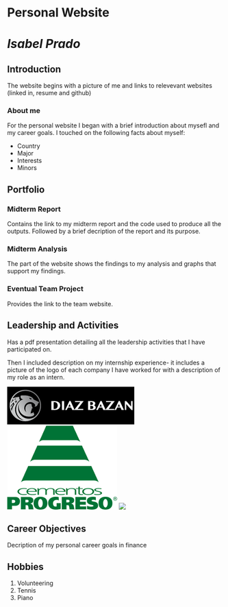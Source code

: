 #  Personal Website
# _Isabel Prado_

## Introduction

The website begins with a picture of me and links to relevevant websites (linked in, resume and github)

### About me
For the personal website I began with a brief introduction about mysefl and my career goals. I touched on the following facts about myself:
- Country
- Major
- Interests
- Minors 


## Portfolio
### Midterm Report

Contains the link to my midterm report and the code used to produce all the outputs. Followed by a brief decription of the report and its purpose. 


### Midterm Analysis

The part of the website shows the findings to my analysis and graphs that support my findings. 

### Eventual Team Project
Provides the link to the team website.

## Leadership and Activities
Has a pdf presentation detailing all the leadership activities that I have participated on. 

Then I included description on my internship experience- it includes a picture of the logo of each company I have worked for with a description of my role as an intern. 

<img src="images/diaz.png?raw=true"/>
<img src="images/cementos.png?raw=true"/>
<img src="images/wood.jpeg?raw=true"/>

## Career Objectives
Decription of my personal career goals in finance

## Hobbies

1. Volunteering
2. Tennis
3. Piano


